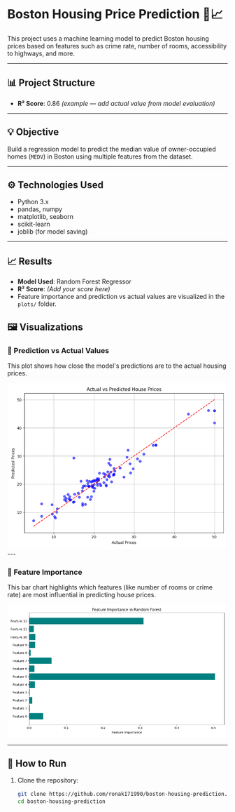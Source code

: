 # Boston Housing Price Prediction 🏡📈

This project uses a machine learning model to predict Boston housing prices based on features such as crime rate, number of rooms, accessibility to highways, and more.

---

## 📊 Project Structure

- **R² Score**: 0.86 _(example — add actual value from model evaluation)_
---

## 💡 Objective

Build a regression model to predict the median value of owner-occupied homes (`MEDV`) in Boston using multiple features from the dataset.

---

## ⚙️ Technologies Used

- Python 3.x
- pandas, numpy
- matplotlib, seaborn
- scikit-learn
- joblib (for model saving)

---

## 📈 Results

- **Model Used**: Random Forest Regressor
- **R² Score**: _(Add your score here)_
- Feature importance and prediction vs actual values are visualized in the `plots/` folder.

## 🖼️ Visualizations

### 🔹 Prediction vs Actual Values
This plot shows how close the model's predictions are to the actual housing prices.

![Prediction vs Actual](plots/pred_vs_actual.png)---

### 🔹 Feature Importance
This bar chart highlights which features (like number of rooms or crime rate) are most influential in predicting house prices.

![Feature Importance](plots/feature_importance.png)


---
## 🚀 How to Run

1. Clone the repository:
   ```bash
   git clone https://github.com/ronak171990/boston-housing-prediction.git
   cd boston-housing-prediction
